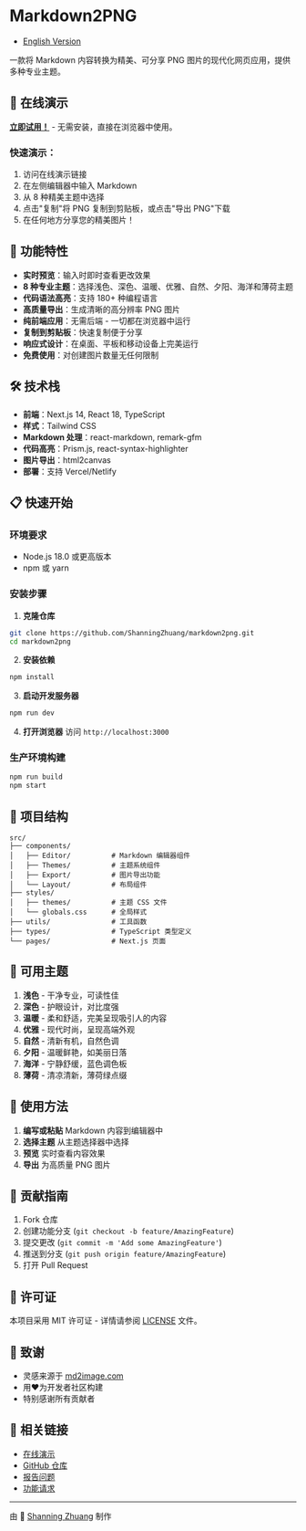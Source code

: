 # Markdown2PNG

- [English Version](README_EN.md)

一款将 Markdown 内容转换为精美、可分享 PNG 图片的现代化网页应用，提供多种专业主题。

## 🎯 在线演示

**[立即试用！](https://www.markdown2png.com/)** - 无需安装，直接在浏览器中使用。

### 快速演示：
1. 访问在线演示链接
2. 在左侧编辑器中输入 Markdown  
3. 从 8 种精美主题中选择
4. 点击"复制"将 PNG 复制到剪贴板，或点击"导出 PNG"下载
5. 在任何地方分享您的精美图片！

## 🚀 功能特性

- **实时预览**：输入时即时查看更改效果
- **8 种专业主题**：选择浅色、深色、温暖、优雅、自然、夕阳、海洋和薄荷主题
- **代码语法高亮**：支持 180+ 种编程语言
- **高质量导出**：生成清晰的高分辨率 PNG 图片
- **纯前端应用**：无需后端 - 一切都在浏览器中运行
- **复制到剪贴板**：快速复制便于分享
- **响应式设计**：在桌面、平板和移动设备上完美运行
- **免费使用**：对创建图片数量无任何限制

## 🛠️ 技术栈

- **前端**：Next.js 14, React 18, TypeScript
- **样式**：Tailwind CSS
- **Markdown 处理**：react-markdown, remark-gfm
- **代码高亮**：Prism.js, react-syntax-highlighter
- **图片导出**：html2canvas
- **部署**：支持 Vercel/Netlify

## 📋 快速开始

### 环境要求
- Node.js 18.0 或更高版本
- npm 或 yarn

### 安装步骤

1. **克隆仓库**
```bash
git clone https://github.com/ShanningZhuang/markdown2png.git
cd markdown2png
```

2. **安装依赖**
```bash
npm install
```

3. **启动开发服务器**
```bash
npm run dev
```

4. **打开浏览器**
访问 `http://localhost:3000`

### 生产环境构建

```bash
npm run build
npm start
```

## 📁 项目结构

```
src/
├── components/
│   ├── Editor/          # Markdown 编辑器组件
│   ├── Themes/          # 主题系统组件
│   ├── Export/          # 图片导出功能
│   └── Layout/          # 布局组件
├── styles/
│   ├── themes/          # 主题 CSS 文件
│   └── globals.css      # 全局样式
├── utils/               # 工具函数
├── types/               # TypeScript 类型定义
└── pages/               # Next.js 页面
```

## 🎨 可用主题

1. **浅色** - 干净专业，可读性佳
2. **深色** - 护眼设计，对比度强
3. **温暖** - 柔和舒适，完美呈现吸引人的内容
4. **优雅** - 现代时尚，呈现高端外观
5. **自然** - 清新有机，自然色调
6. **夕阳** - 温暖鲜艳，如美丽日落
7. **海洋** - 宁静舒缓，蓝色调色板
8. **薄荷** - 清凉清新，薄荷绿点缀

## 📝 使用方法

1. **编写或粘贴** Markdown 内容到编辑器中
2. **选择主题** 从主题选择器中选择
3. **预览** 实时查看内容效果
4. **导出** 为高质量 PNG 图片

## 🤝 贡献指南

1. Fork 仓库
2. 创建功能分支 (`git checkout -b feature/AmazingFeature`)
3. 提交更改 (`git commit -m 'Add some AmazingFeature'`)
4. 推送到分支 (`git push origin feature/AmazingFeature`)
5. 打开 Pull Request

## 📄 许可证

本项目采用 MIT 许可证 - 详情请参阅 [LICENSE](LICENSE) 文件。

## 🙏 致谢

- 灵感来源于 [md2image.com](https://www.md2image.com)
- 用❤️为开发者社区构建
- 特别感谢所有贡献者

## 🔗 相关链接

- [在线演示](https://www.markdown2png.com/)
- [GitHub 仓库](https://github.com/ShanningZhuang/markdown2png)
- [报告问题](https://github.com/ShanningZhuang/markdown2png/issues)
- [功能请求](https://github.com/ShanningZhuang/markdown2png/issues)

---

由 🤖 [Shanning Zhuang](https://shanningzhuang.github.io/) 制作